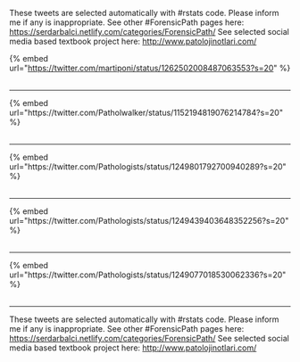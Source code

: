 

These tweets are selected automatically with #rstats code. Please inform me if any is inappropriate.
See other #ForensicPath pages here: https://serdarbalci.netlify.com/categories/ForensicPath/ 
See selected social media based textbook project here: http://www.patolojinotlari.com/

{% embed url="https://twitter.com/martiponi/status/1262502008487063553?s=20" %}<br>
<br>
<hr>
{% embed url="https://twitter.com/Patholwalker/status/1152194819076214784?s=20" %}<br>
<br>
<hr>
{% embed url="https://twitter.com/Pathologists/status/1249801792700940289?s=20" %}<br>
<br>
<hr>
{% embed url="https://twitter.com/Pathologists/status/1249439403648352256?s=20" %}<br>
<br>
<hr>
{% embed url="https://twitter.com/Pathologists/status/1249077018530062336?s=20" %}<br>
<br>
<hr>


These tweets are selected automatically with #rstats code. Please inform me if any is inappropriate.
See other #ForensicPath pages here: https://serdarbalci.netlify.com/categories/ForensicPath/ 
See selected social media based textbook project here: http://www.patolojinotlari.com/
